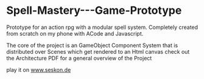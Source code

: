 # Spell-Mastery---Game-Prototype
Prototype for an action rpg with a modular spell system. Completely created from scratch on my phone with ACode and Javascript.

The core of the project is an GameObject Component System that is distributed over Scenes which get rendered to an Html canvas
check out the Architecture PDF for a general overview of the Project

play it on www.seskon.de

